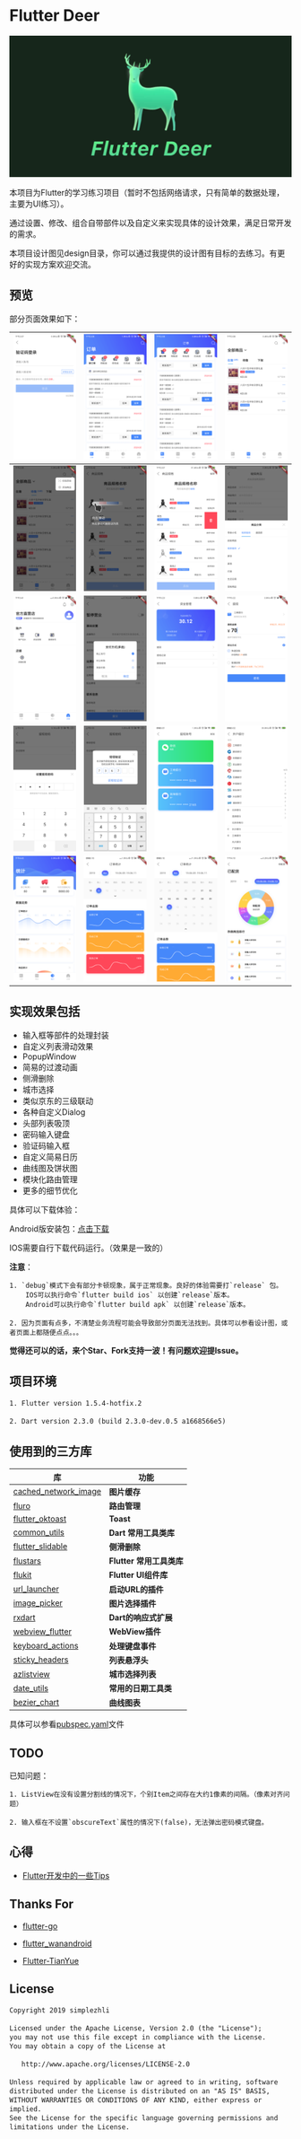 # Flutter Deer

<img src="preview/logo.jpg"/>

本项目为Flutter的学习练习项目（暂时不包括网络请求，只有简单的数据处理，主要为UI练习）。

通过设置、修改、组合自带部件以及自定义来实现具体的设计效果，满足日常开发的需求。

本项目设计图见design目录，你可以通过我提供的设计图有目标的去练习。有更好的实现方案欢迎交流。

## 预览

部分页面效果如下：

| ![](./preview/Screenshot_1.png)    |  ![](./preview/Screenshot_2.png)    | ![](./preview/Screenshot_3.png)   |  ![](./preview/Screenshot_4.png)   |
| :--------------------------------: | :---------------------------------: | :-------------------------------: | :-------------------------------:  |
| ![](./preview/Screenshot_5.png)    |  ![](./preview/Screenshot_6.png)    | ![](./preview/Screenshot_7.png)   |  ![](./preview/Screenshot_8.png)   |
| ![](./preview/Screenshot_9.png)    |  ![](./preview/Screenshot_10.png)   | ![](./preview/Screenshot_11.png)  |  ![](./preview/Screenshot_12.png)  |
| ![](./preview/Screenshot_13.png)   |  ![](./preview/Screenshot_14.png)   | ![](./preview/Screenshot_15.png)  |  ![](./preview/Screenshot_17.png)  |
| ![](./preview/Screenshot_18.png)   |  ![](./preview/Screenshot_19.png)   | ![](./preview/Screenshot_20.png)  |  ![](./preview/Screenshot_21.png)  |

## 实现效果包括

* 输入框等部件的处理封装
* 自定义列表滑动效果
* PopupWindow
* 简易的过渡动画
* 侧滑删除
* 城市选择
* 类似京东的三级联动
* 各种自定义Dialog
* 头部列表吸顶
* 密码输入键盘
* 验证码输入框
* 自定义简易日历
* 曲线图及饼状图
* 模块化路由管理
* 更多的细节优化

具体可以下载体验：

Android版安装包：[点击下载](https://www.pgyer.com/gYXj)

IOS需要自行下载代码运行。（效果是一致的）

**注意**：

    1. `debug`模式下会有部分卡顿现象，属于正常现象。良好的体验需要打`release` 包。
        IOS可以执行命令`flutter build ios` 以创建`release`版本。
        Android可以执行命令`flutter build apk` 以创建`release`版本。

    2. 因为页面有点多，不清楚业务流程可能会导致部分页面无法找到。具体可以参看设计图，或者页面上都随便点点。。。

**觉得还可以的话，来个Star、Fork支持一波！有问题欢迎提Issue。**

## 项目环境

    1. Flutter version 1.5.4-hotfix.2

    2. Dart version 2.3.0 (build 2.3.0-dev.0.5 a1668566e5)
    
## 使用到的三方库

| 库                         | 功能             |
| -------------------------- | --------------- |
| [cached_network_image](https://github.com/renefloor/flutter_cached_network_image)        | **图片缓存**       |
| [fluro](https://github.com/theyakka/fluro)                            | **路由管理**       |
| [flutter_oktoast](https://github.com/OpenFlutter/flutter_oktoast)     | **Toast**       |
| [common_utils](https://github.com/Sky24n/common_utils)                | **Dart 常用工具类库**     |
| [flutter_slidable](https://github.com/letsar/flutter_slidable)        | **侧滑删除**      |
| [flustars](https://github.com/Sky24n/flustars)                        | **Flutter 常用工具类库**       |
| [flukit](https://github.com/flutterchina/flukit)                      | **Flutter UI组件库**       |
| [url_launcher](https://github.com/flutter/plugins/tree/master/packages/url_launcher)   | **启动URL的插件**       |
| [image_picker](https://github.com/flutter/plugins/tree/master/packages/image_picker)   | **图片选择插件** |
| [rxdart](https://github.com/ReactiveX/rxdart)                         | **Dart的响应式扩展** |
| [webview_flutter](https://github.com/flutter/plugins/tree/master/packages/webview_flutter)    | **WebView插件**       |
| [keyboard_actions](https://github.com/diegoveloper/flutter_keyboard_actions)                  | **处理键盘事件**       |
| [sticky_headers](https://github.com/fluttercommunity/flutter_sticky_headers)   | **列表悬浮头**       |
| [azlistview](https://github.com/flutterchina/azlistview)              | **城市选择列表** |
| [date_utils](https://github.com/apptreesoftware/date_utils)           | **常用的日期工具类** |
| [bezier_chart](https://github.com/aeyrium/bezier-chart)               | **曲线图表** |

具体可以参看[pubspec.yaml](https://github.com/simplezhli/flutter_deer/blob/master/pubspec.yaml)文件    

## TODO

已知问题：

    1. ListView在没有设置分割线的情况下，个别Item之间存在大约1像素的间隔。（像素对齐问题）

    2. 输入框在不设置`obscureText`属性的情况下(false)，无法弹出密码模式键盘。


## 心得

- [Flutter开发中的一些Tips](https://weilu.blog.csdn.net/article/details/90546727)

## Thanks For

- [flutter-go](https://github.com/alibaba/flutter-go)

- [flutter_wanandroid](https://github.com/Sky24n/flutter_wanandroid)

- [Flutter-TianYue](https://github.com/ZDfordream/Flutter-TianYue)


## License

	Copyright 2019 simplezhli

    Licensed under the Apache License, Version 2.0 (the "License");
    you may not use this file except in compliance with the License.
    You may obtain a copy of the License at

       http://www.apache.org/licenses/LICENSE-2.0

    Unless required by applicable law or agreed to in writing, software
    distributed under the License is distributed on an "AS IS" BASIS,
    WITHOUT WARRANTIES OR CONDITIONS OF ANY KIND, either express or implied.
    See the License for the specific language governing permissions and
    limitations under the License.
